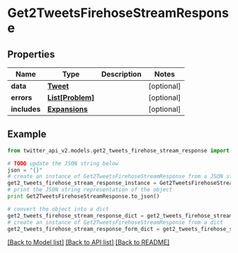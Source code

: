 # Get2TweetsFirehoseStreamResponse


## Properties
Name | Type | Description | Notes
------------ | ------------- | ------------- | -------------
**data** | [**Tweet**](Tweet.md) |  | [optional] 
**errors** | [**List[Problem]**](Problem.md) |  | [optional] 
**includes** | [**Expansions**](Expansions.md) |  | [optional] 

## Example

```python
from twitter_api_v2.models.get2_tweets_firehose_stream_response import Get2TweetsFirehoseStreamResponse

# TODO update the JSON string below
json = "{}"
# create an instance of Get2TweetsFirehoseStreamResponse from a JSON string
get2_tweets_firehose_stream_response_instance = Get2TweetsFirehoseStreamResponse.from_json(json)
# print the JSON string representation of the object
print Get2TweetsFirehoseStreamResponse.to_json()

# convert the object into a dict
get2_tweets_firehose_stream_response_dict = get2_tweets_firehose_stream_response_instance.to_dict()
# create an instance of Get2TweetsFirehoseStreamResponse from a dict
get2_tweets_firehose_stream_response_form_dict = get2_tweets_firehose_stream_response.from_dict(get2_tweets_firehose_stream_response_dict)
```
[[Back to Model list]](../README.md#documentation-for-models) [[Back to API list]](../README.md#documentation-for-api-endpoints) [[Back to README]](../README.md)


